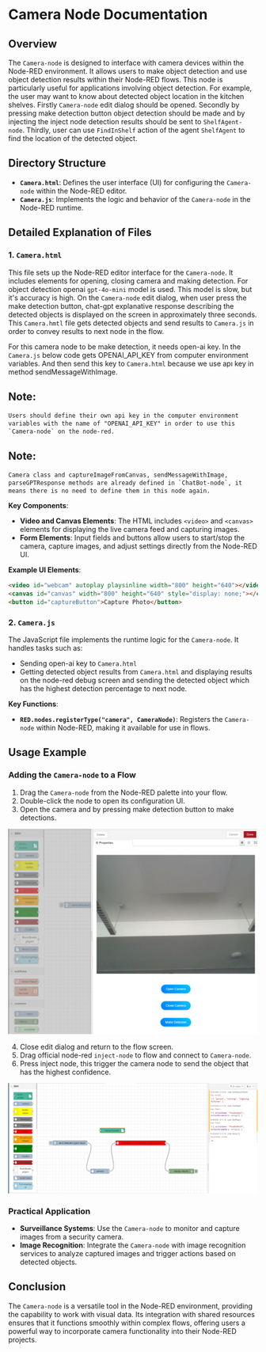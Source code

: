 
# Camera Node Documentation

## Overview
The `Camera-node` is designed to interface with camera devices within the Node-RED environment. It allows users to make object detection and use object detection results within their Node-RED flows. This node is particularly useful for applications involving object detection. For example, the user may want to know about detected object location in the kitchen shelves. Firstly `Camera-node` edit dialog should be opened. Secondly by pressing make detection button object detection should be made and by injecting the inject node detection results should be sent to `ShelfAgent-node`. Thirdly, user can use `FindInShelf` action of the agent `ShelfAgent` to find the location of the detected object.

## Directory Structure

- **`Camera.html`**: Defines the user interface (UI) for configuring the `Camera-node` within the Node-RED editor.
- **`Camera.js`**: Implements the logic and behavior of the `Camera-node` in the Node-RED runtime.
## Detailed Explanation of Files

### 1. `Camera.html`
This file sets up the Node-RED editor interface for the `Camera-node`. It includes elements for opening, closing camera and making detection.
For object detection openai `gpt-4o-mini` model is used. This model is slow, but it's accuracy is high. On the `Camera-node` edit dialog, when user press the make detection button, chat-gpt explanative response describing the detected objects is displayed on the screen in approximately three seconds.
This `Camera.hmtl` file gets detected objects and send results to `Camera.js` in order to convey results to next node in the flow.

For this camera node to be make detection, it needs open-ai key. In the `Camera.js` below code gets OPENAI_API_KEY from computer environment variables.
And then send this key to `Camera.html` because we use apı key in method sendMessageWithImage.

## Note:
    Users should define their own api key in the computer environment variables with the name of "OPENAI_API_KEY" in order to use this `Camera-node` on the node-red.

## Note:
    Camera class and captureImageFromCanvas, sendMessageWithImage, parseGPTResponse methods are already defined in `ChatBot-node`, it means there is no need to define them in this node again.

**Key Components**:
- **Video and Canvas Elements**: The HTML includes `<video>` and `<canvas>` elements for displaying the live camera feed and capturing images.
- **Form Elements**: Input fields and buttons allow users to start/stop the camera, capture images, and adjust settings directly from the Node-RED UI.

**Example UI Elements**:
```html
<video id="webcam" autoplay playsinline width="800" height="640"></video>
<canvas id="canvas" width="800" height="640" style="display: none;"></canvas>
<button id="captureButton">Capture Photo</button>
```

### 2. `Camera.js`
The JavaScript file implements the runtime logic for the `Camera-node`. It handles tasks such as:
- Sending open-ai key to `Camera.html`
- Getting detected object results from `Camera.html` and displaying results on the node-red debug screen and sending the detected object which has the highest detection percentage to next node.

**Key Functions**:
- **`RED.nodes.registerType("camera", CameraNode)`**: Registers the `Camera-node` within Node-RED, making it available for use in flows.

## Usage Example

### Adding the `Camera-node` to a Flow
1. Drag the `Camera-node` from the Node-RED palette into your flow.
2. Double-click the node to open its configuration UI.
3. Open the camera and by pressing make detection button to make detections.

![This is an image](../resources/Images/camera_edit_dialog.png)

4. Close edit dialog and return to the flow screen. 
5. Drag official node-red `inject-node` to flow and connect to `Camera-node`.
6. Press inject node, this trigger the camera node to send the object that has the highest confidence.

![This is an image](../resources/Images/example_flow_for_camera_node.png)



### Practical Application
- **Surveillance Systems**: Use the `Camera-node` to monitor and capture images from a security camera.
- **Image Recognition**: Integrate the `Camera-node` with image recognition services to analyze captured images and trigger actions based on detected objects.

## Conclusion
The `Camera-node` is a versatile tool in the Node-RED environment, providing the capability to work with visual data. Its integration with shared resources ensures that it functions smoothly within complex flows, offering users a powerful way to incorporate camera functionality into their Node-RED projects.
